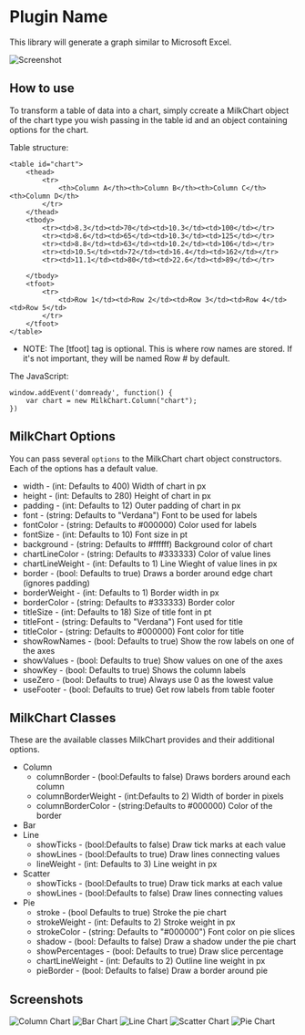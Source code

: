 Plugin Name
===========

This library will generate a graph similar to Microsoft Excel.

![Screenshot](http://www.brettdixon.com/static/column.jpg)

How to use
----------

To transform a table of data into a chart, simply ccreate a MilkChart object of the chart type you wish passing in the table id and an object containing options for the chart.

Table structure:

	<table id="chart">
	    <thead>
	        <tr>
	            <th>Column A</th><th>Column B</th><th>Column C</th><th>Column D</th>
	        </tr>
	    </thead>
	    <tbody>
	        <tr><td>8.3</td><td>70</td><td>10.3</td><td>100</td></tr>
	        <tr><td>8.6</td><td>65</td><td>10.3</td><td>125</td></tr>
	        <tr><td>8.8</td><td>63</td><td>10.2</td><td>106</td></tr>
	        <tr><td>10.5</td><td>72</td><td>16.4</td><td>162</td></tr>
	        <tr><td>11.1</td><td>80</td><td>22.6</td><td>89</td></tr>
	    
	    </tbody>
	    <tfoot>
	        <tr>
	            <td>Row 1</td><td>Row 2</td><td>Row 3</td><td>Row 4</td><td>Row 5</td>
	        </tr>
	    </tfoot>
	</table>
	
* NOTE: The [tfoot] tag is optional.  This is where row names are stored.  If it's not important, they will be named Row # by default.

The JavaScript:

	window.addEvent('domready', function() {
	    var chart = new MilkChart.Column("chart");
	})

MilkChart Options
-----------------
You can pass several ``options`` to the MilkChart chart object constructors. Each of the options has a default value.

 * width - (int: Defaults to 400) Width of chart in px
 * height - (int: Defaults to 280) Height of chart in px
 * padding - (int: Defaults to 12) Outer padding of chart in px
 * font - (string: Defaults to "Verdana") Font to be used for labels
 * fontColor - (string: Defaults to #000000) Color used for labels
 * fontSize - (int: Defaults to 10) Font size in pt
 * background - (string: Defaults to #ffffff) Background color of chart
 * chartLineColor - (string: Defaults to #333333) Color of value lines
 * chartLineWeight - (int: Defaults to 1) Line Wieght of value lines in px
 * border - (bool: Defaults to true) Draws a border around edge chart (ignores padding)
 * borderWeight - (int: Defaults to 1) Border width in px
 * borderColor - (string: Defaults to #333333) Border color
 * titleSize - (int: Defaults to 18) Size of title font in pt
 * titleFont - (string: Defaults to "Verdana") Font used for title
 * titleColor - (string: Defaults to #000000) Font color for title
 * showRowNames - (bool: Defaults to true) Show the row labels on one of the axes
 * showValues - (bool: Defaults to true) Show values on one of the axes
 * showKey - (bool: Defaults to true) Shows the column labels
 * useZero - (bool: Defaults to true) Always use 0 as the lowest value
 * useFooter - (bool: Defaults to true) Get row labels from table footer

MilkChart Classes
-----------------
These are the available classes MilkChart provides and their additional options.

* Column
  - columnBorder - (bool:Defaults to false) Draws borders around each column
  - columnBorderWeight - (int:Defaults to 2) Width of border in pixels
  - columnBorderColor - (string:Defaults to #000000) Color of the border
* Bar
* Line
  - showTicks - (bool:Defaults to false) Draw tick marks at each value
  - showLines - (bool:Defaults to true) Draw lines connecting values
  - lineWeight - (int: Defaults to 3) Line weight in px
* Scatter
  - showTicks - (bool:Defaults to true) Draw tick marks at each value
  - showLines - (bool:Defaults to false) Draw lines connecting values
* Pie
  - stroke - (bool Defaults to true) Stroke the pie chart
  - strokeWeight - (int: Defaults to 2) Stroke weight in px
  - strokeColor - (string: Defaults to "#000000") Font color on pie slices
  - shadow - (bool: Defaults to false) Draw a shadow under the pie chart
  - showPercentages - (bool: Defaults to true) Draw slice percentage
  - chartLineWeight - (int: Defaults to 2) Outline line weight in px
  - pieBorder - (bool: Defaults to false) Draw a border around pie

Screenshots
-----------

![Column Chart](http://www.brettdixon.com/static/column.jpg)
![Bar Chart](http://www.brettdixon.com/static/bar.jpg)
![Line Chart](http://www.brettdixon.com/static/line.jpg)
![Scatter Chart](http://www.brettdixon.com/static/scatter.jpg)
![Pie Chart](http://www.brettdixon.com/static/pie.jpg)
